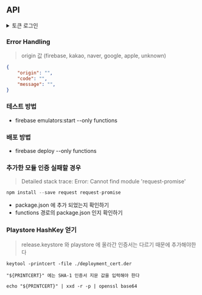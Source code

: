 ## API

<details>
    <summary>토큰 로그인</summary>

#### 환경 설정

현재 구현에서는 별도의 .env 파일이 필요하지 않습니다. Apple Sign-In은 Identity Token 직접 검증 방식으로 구현되어 있습니다.

#### Request

> provider 값 (KAKAO, NAVER, GOOGLE, APPLE)

- POST: https://authWithToken-f3yfujosoa-du.a.run.app
- Content-Type: application/json
- Body
```json
// apple 의 경우 accessToken 값으로 identityToken (JWT) 값을 전송한다
{
    "provider": "",
    "token": "${accessToken}",
}
```

#### Response

```json
{
    "result": {
        "token": ""
    }
}
```
</details>

### Error Handling

> origin 값 (firebase, kakao, naver, google, apple, unknown)

```json
{
    "origin": "",
    "code": "",
    "message": "",
}
```



### 테스트 방법

- firebase emulators:start --only functions

### 배포 방법

- firebase deploy --only functions

### 추가한 모듈 인증 실패할 경우

> Detailed stack trace: Error: Cannot find module 'request-promise'

```javascript
npm install --save request request-promise
```

- package.json 에 추가 되었는지 확인하기
- functions 경로의 package.json 인지 확인하기

### Playstore HashKey 얻기

> release.keystore 와 playstore 에 올라간 인증서는 다르기 때문에 추가해야한다

```
keytool -printcert -file ./deployment_cert.der

"${PRINTCERT}" 에는 SHA-1 인증서 지문 값을 입력해야 한다

echo "${PRINTCERT}" | xxd -r -p | openssl base64
```
